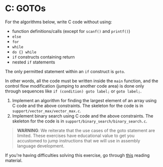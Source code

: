 # C: GOTOs

For the algorithms below, write C code without using:

- function definitions/calls (except for `scanf()` and `printf()`)
- `else`
- `for`
- `while`
- `do {} while`
- `if` constructs containing return
- nested `if` statements

The only permitted statement within an `if` construct is `goto`.

In other words, all the code must be written inside the `main` function, and the control flow modification (jumping to another code area) is done only through sequences like `if (condition) goto label;` or `goto label;`.

1. Implement an algorithm for finding the largest element of an array using C code and the above constraints.
The skeleton for the code is in `support/vector_max/vector_max.c`.
1. Implement binary search using C code and the above constraints.
The skeleton for the code is in `support/binary_search/binary_search.c`.

> **WARNING**: We reiterate that the use cases of the goto statement are limited.
> These exercises have educational value to get you accustomed to jump instructions that we will use in assembly language development.

If you're having difficulties solving this exercise, go through [this](../../../reading/c-goto-statements.md) reading material.
